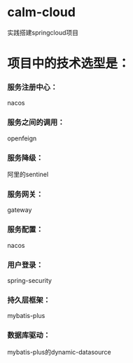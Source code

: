 # calm-cloud
实践搭建springcloud项目

# 项目中的技术选型是：

### 服务注册中心：
nacos

### 服务之间的调用：
openfeign

### 服务降级：
阿里的sentinel

### 服务网关：
gateway

### 服务配置：
nacos

### 用户登录：
spring-security

### 持久层框架：
mybatis-plus

### 数据库驱动：
mybatis-plus的dynamic-datasource







